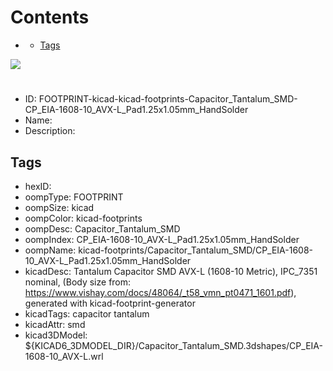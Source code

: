 



Contents
========

* [](#)
	* [Tags](#tags)
  
![][im]
# 

- ID: FOOTPRINT-kicad-kicad-footprints-Capacitor_Tantalum_SMD-CP_EIA-1608-10_AVX-L_Pad1.25x1.05mm_HandSolder
- Name: 
- Description: 

## Tags

- hexID: 
- oompType: FOOTPRINT
- oompSize: kicad
- oompColor: kicad-footprints
- oompDesc: Capacitor_Tantalum_SMD
- oompIndex: CP_EIA-1608-10_AVX-L_Pad1.25x1.05mm_HandSolder
- oompName: kicad-footprints/Capacitor_Tantalum_SMD/CP_EIA-1608-10_AVX-L_Pad1.25x1.05mm_HandSolder
- kicadDesc: Tantalum Capacitor SMD AVX-L (1608-10 Metric), IPC_7351 nominal, (Body size from: https://www.vishay.com/docs/48064/_t58_vmn_pt0471_1601.pdf), generated with kicad-footprint-generator
- kicadTags: capacitor tantalum
- kicadAttr: smd
- kicad3DModel: ${KICAD6_3DMODEL_DIR}/Capacitor_Tantalum_SMD.3dshapes/CP_EIA-1608-10_AVX-L.wrl



[im]: image.png
